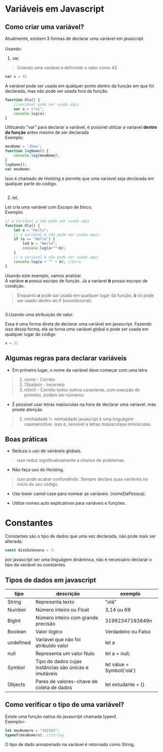 # Variáveis em Javascript

## Como criar uma variável?

Atualmente, existem 3 formas de declarar uma variável em javascript.<br>
<br>
Usando:

1. var.

> Criando uma variável e definindo o valor como 42

```javascript
var x = 42
```

A variável pode ser usada em qualquer ponto dentro da função em que foi declarada, mas não pode ser usada fora da função.

```javascript
function Ola() {
    //variável pode ser usada aqui
    var a = ="oi";
    console.log(a);
}
```

Utilizando "var" para declarar a variável, é possível utilizar a variavel **dentro da função** antes mesmo de ser declarada<br>
Exemplo:

```javascript
meuNome = 'Jhow';
function logName() {
    console.log(meuNome);
}
logName();
var meuNome;
```

Isso é chamado de *Hoisting* e permite que uma variável seja declarada em qualquer parte do código.<br>

##

2. let.

<p>Let cria uma variável com Escopo de bloco.<br>
Exemplo:</p>

```javascript
// a variável a não pode ser usada aqui
function Ola() {
    let a = "Hello";
    // a variável b não pode ser usada aqui.
    if (a == "Hello") {
        led b = "World";
        console.log(a+""+b);
    }
    // a variável b não pode ser usada aqui
    console.log(a + "" + b); //Erro
}
```

Usando este exemplo, vamos analizar.<br>
A variáve ***a*** possui escopo de função. Já a variavel ***b*** possui escopo de condição.<br>
> Enquanto ***a*** pode sar usado em qualquer lugar da função, ***b*** só pode ser usado dentro do if (coondicional).

##

3.Usando uma atribuição de valor.

Essa é uma forma direta de declarar uma variável em javascript.
Fazendo isso dessa forma, ela se torna uma variável global e pode ser usada em qualquer lugar do código

```javascript
x = 21
```

## Algumas regras para declarar variáveis

* Em primeiro lugar, o nome da variável deve começar com uma letra

> 1. nome - Correto
> 2. 13salario - Incorreto
> 3. n0m3 - Correto
> todos outros caracteres, com execção do primeiro, podem ser números

* É possível usar letras maiúsculas na hora de declarar uma variavel. mas preste atenção

> 1. minhaidade != minhaIdade
javascript é uma linguágem casesensitive. isso é, sensível a letras maiúsculase minúsculas.<br>

## Boas práticas

* Reduza o uso de variáveis globais.<br>

> isso reduz significativamente a chance de problemas.<br>

* Não faça uso do Hoisting.<br>

> isso pode acabar confundindo. Sempre declare suas variáveis no início do seu código.<br>

* Use lower camel case para nomear as variáveis. (nomeDaPessoa).<br>

* Utilize nomes auto explicativos para variáveis e funções.<br>

# Constantes

Constantes são o tipo de dados que uma vez declarada, não pode mais ser alterada.

```javascript
const diasDaSemana = 7;
```

<p> por javascript ser uma linguágem dinâminca, não é necessário declarar o tipo da variável ou constantes </p>

## Tipos de dados em javascript

|tipo|descrição|exemplo|
|-----|----------|-------|
|String|Representa texto|"olá"|
|Number|Número inteiro ou Float|3,14 ou 69|
|BigInt|Número inteiro com grande precisão|31982347193849n|
|Boolean|Valor lógico|Verdadeiro ou Falso|
|undefined|Variavel que não foi atribuído valor|let a|
|null|Representa um valor Nulo|let a = null;|
|Symbol|Tipo de dados cujas instâncias são únicas e imutáveis|let value = Symbol('olá')|
|Objects|Pares de valores-chave de coleta de dados|let estudante = {}|

## Como verificar o tipo de uma variável?

Existe uma função nativa do javascript chamada typeof.<br>
Exemplo><br>

```javascript
let meuNumero = "342343";
typeof(meuNumero); //String
```

O tipo de dado armazenado na variável é retornado como String.  
